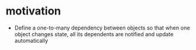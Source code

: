 # motivation

- Define a one-to-many dependency between objects so that when one object changes state, all its dependents are notified and update automatically